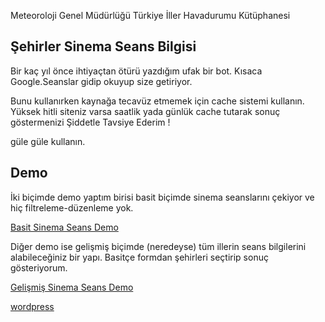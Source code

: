 Meteoroloji Genel Müdürlüğü Türkiye İller Havadurumu Kütüphanesi


## Şehirler Sinema Seans Bilgisi

Bir kaç yıl önce ihtiyaçtan ötürü yazdığım ufak bir bot. Kısaca Google.Seanslar gidip okuyup size getiriyor.

Bunu kullanırken kaynağa tecavüz etmemek için cache sistemi kullanın. 
Yüksek hitli siteniz varsa saatlik yada günlük cache tutarak sonuç göstermenizi Şiddetle Tavsiye Ederim !

güle güle kullanın.

## Demo

İki biçimde demo yaptım birisi basit biçimde sinema seanslarını çekiyor ve hiç filtreleme-düzenleme yok.

[Basit Sinema Seans Demo](http://www.sinanisler.com/demo/SinemaSeans/sinemaseans.php)


Diğer demo ise gelişmiş biçimde (neredeyse) tüm illerin seans bilgilerini alabileceğiniz bir yapı. Basitçe formdan şehirleri seçtirip sonuç gösteriyorum.

[Gelişmiş Sinema Seans Demo](http://www.sinanisler.com/demo/SinemaSeans/sinemaseans-gelismis.php?sehir=Adana)






[wordpress](http://www.sinanisler.com/)